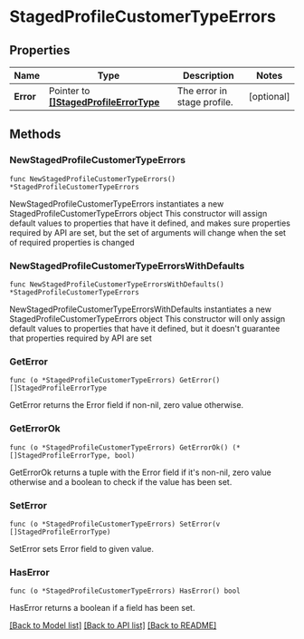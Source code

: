 # StagedProfileCustomerTypeErrors

## Properties

Name | Type | Description | Notes
------------ | ------------- | ------------- | -------------
**Error** | Pointer to [**[]StagedProfileErrorType**](StagedProfileErrorType.md) | The error in stage profile. | [optional] 

## Methods

### NewStagedProfileCustomerTypeErrors

`func NewStagedProfileCustomerTypeErrors() *StagedProfileCustomerTypeErrors`

NewStagedProfileCustomerTypeErrors instantiates a new StagedProfileCustomerTypeErrors object
This constructor will assign default values to properties that have it defined,
and makes sure properties required by API are set, but the set of arguments
will change when the set of required properties is changed

### NewStagedProfileCustomerTypeErrorsWithDefaults

`func NewStagedProfileCustomerTypeErrorsWithDefaults() *StagedProfileCustomerTypeErrors`

NewStagedProfileCustomerTypeErrorsWithDefaults instantiates a new StagedProfileCustomerTypeErrors object
This constructor will only assign default values to properties that have it defined,
but it doesn't guarantee that properties required by API are set

### GetError

`func (o *StagedProfileCustomerTypeErrors) GetError() []StagedProfileErrorType`

GetError returns the Error field if non-nil, zero value otherwise.

### GetErrorOk

`func (o *StagedProfileCustomerTypeErrors) GetErrorOk() (*[]StagedProfileErrorType, bool)`

GetErrorOk returns a tuple with the Error field if it's non-nil, zero value otherwise
and a boolean to check if the value has been set.

### SetError

`func (o *StagedProfileCustomerTypeErrors) SetError(v []StagedProfileErrorType)`

SetError sets Error field to given value.

### HasError

`func (o *StagedProfileCustomerTypeErrors) HasError() bool`

HasError returns a boolean if a field has been set.


[[Back to Model list]](../README.md#documentation-for-models) [[Back to API list]](../README.md#documentation-for-api-endpoints) [[Back to README]](../README.md)


